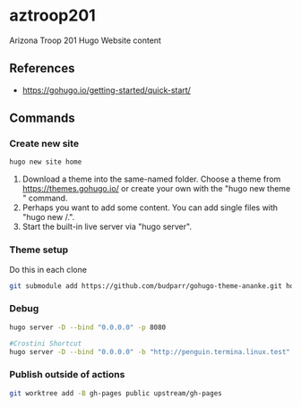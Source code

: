 # aztroop201

Arizona Troop 201 Hugo Website content

## References

- https://gohugo.io/getting-started/quick-start/

## Commands

### Create new site

```bash
hugo new site home
```

1. Download a theme into the same-named folder.
   Choose a theme from https://themes.gohugo.io/ or
   create your own with the "hugo new theme <THEMENAME>" command.
2. Perhaps you want to add some content. You can add single files
   with "hugo new <SECTIONNAME>/<FILENAME>.<FORMAT>".
3. Start the built-in live server via "hugo server".

### Theme setup

Do this in each clone

```bash
git submodule add https://github.com/budparr/gohugo-theme-ananke.git home/themes/ananke
```

### Debug

```bash
hugo server -D --bind "0.0.0.0" -p 8080

#Crostini Shortcut
hugo server -D --bind "0.0.0.0" -b "http://penguin.termina.linux.test"
```

### Publish outside of actions

```bash
git worktree add -B gh-pages public upstream/gh-pages
```